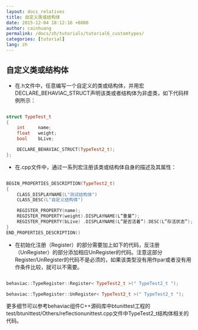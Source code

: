 ```yaml
---
layout: docs_relatives
title: 自定义类或结构体
date: 2015-12-04 18:12:16 +0800
author: cainhuang
permalink: /docs/zh/tutorials/tutorial6_customtypes/
categories: [tutorial]
lang: zh
---
```


## 自定义类或结构体
- 在.h文件中，任意编写一个自定义的类或结构体，并用宏DECLARE_BEHAVIAC_STRUCT声明该类或者结构体为非虚类，如下代码样例所示：

``` c++

struct TypeTest_t
{
	int		name;
	float	weight;
	bool	bLive;

	DECLARE_BEHAVIAC_STRUCT(TypeTest2_t);
};

```

- 在.cpp文件中，通过一系列宏注册该类或结构体自身的描述及其属性：

``` c++

BEGIN_PROPERTIES_DESCRIPTION(TypeTest2_t)
{
	CLASS_DISPLAYNAME(L"测试结构体")
	CLASS_DESC(L"自定义结构体")

	REGISTER_PROPERTY(name);
	REGISTER_PROPERTY(weight).DISPLAYNAME(L”重量”);
	REGISTER_PROPERTY(bLive) .DISPLAYNAME(L”是否活着”).DESC(L”存活状态”);
}
END_PROPERTIES_DESCRIPTION()

```

- 在初始化注册（Register）的部分需要加上如下的代码，反注册（UnRegister）的部分添加相应UnRegister的代码。注意这部分Register/UnRegister的代码不是必须的，如果该类型没有用作par或者没有用作条件比较，就可以不需要。

``` c++

behaviac::TypeRegister::Register< TypeTest2_t >(" TypeTest2_t ");

behaviac::TypeRegister::UnRegister< TypeTest2_t >(" TypeTest2_t ");

```

更多细节可以参考behaviac组件C++源码库中btunittest工程的test/btunittest/Others/reflectionunittest.cpp文件中TypeTest2_t结构体相关的代码。
